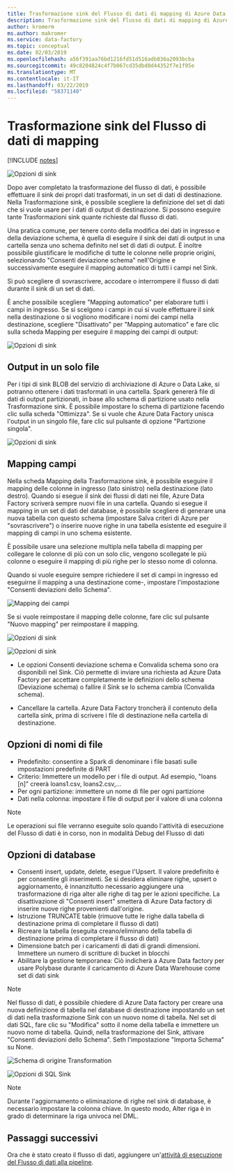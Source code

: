 ```yaml
---
title: Trasformazione sink del Flusso di dati di mapping di Azure Data Factory
description: Trasformazione sink del Flusso di dati di mapping di Azure Data Factory
author: kromerm
ms.author: makromer
ms.service: data-factory
ms.topic: conceptual
ms.date: 02/03/2019
ms.openlocfilehash: a56f391aa76bd1216fd51d516adb836a2093bcba
ms.sourcegitcommit: 49c8204824c4f7b067cd35dbd0d44352f7e1f95e
ms.translationtype: MT
ms.contentlocale: it-IT
ms.lasthandoff: 03/22/2019
ms.locfileid: "58371140"
---
```

# <a name="mapping-data-flow-sink-transformation"></a>Trasformazione sink del Flusso di dati di mapping

[!INCLUDE [notes](../../includes/data-factory-data-flow-preview.md)]

![Opzioni di sink](media/data-flow/windows1.png "sink 1")

Dopo aver completato la trasformazione del flusso di dati, è possibile effettuare il sink dei propri dati trasformati, in un set di dati di destinazione. Nella Trasformazione sink, è possibile scegliere la definizione del set di dati che si vuole usare per i dati di output di destinazione. Si possono eseguire tante Trasformazioni sink quante richieste dal flusso di dati.

Una pratica comune, per tenere conto della modifica dei dati in ingresso e della deviazione schema, è quella di eseguire il sink dei dati di output in una cartella senza uno schema definito nel set di dati di output. È inoltre possibile giustificare le modifiche di tutte le colonne nelle proprie origini, selezionando "Consenti deviazione schema" nell'Origine e successivamente eseguire il mapping automatico di tutti i campi nel Sink.

Si può scegliere di sovrascrivere, accodare o interrompere il flusso di dati durante il sink di un set di dati.

È anche possibile scegliere "Mapping automatico" per elaborare tutti i campi in ingresso. Se si scelgono i campi in cui si vuole effettuare il sink nella destinazione o si vogliono modificare i nomi dei campi nella destinazione, scegliere "Disattivato" per "Mapping automatico" e fare clic sulla scheda Mapping per eseguire il mapping dei campi di output:

![Opzioni di sink](media/data-flow/sink2.png "sink 2")

## <a name="output-to-one-file"></a>Output in un solo file
Per i tipi di sink BLOB del servizio di archiviazione di Azure o Data Lake, si potranno ottenere i dati trasformati in una cartella. Spark genererà file di dati di output partizionati, in base allo schema di partizione usato nella Trasformazione sink. È possibile impostare lo schema di partizione facendo clic sulla scheda "Ottimizza". Se si vuole che Azure Data Factory unisca l'output in un singolo file, fare clic sul pulsante di opzione "Partizione singola".

![Opzioni di sink](media/data-flow/opt001.png "opzioni di sink")

## <a name="field-mapping"></a>Mapping campi

Nella scheda Mapping della Trasformazione sink, è possibile eseguire il mapping delle colonne in ingresso (lato sinistro) nella destinazione (lato destro). Quando si esegue il sink dei flussi di dati nei file, Azure Data Factory scriverà sempre nuovi file in una cartella. Quando si esegue il mapping in un set di dati del database, è possibile scegliere di generare una nuova tabella con questo schema (impostare Salva criteri di Azure per "sovrascrivere") o inserire nuove righe in una tabella esistente ed eseguire il mapping di campi in uno schema esistente.

È possibile usare una selezione multipla nella tabella di mapping per collegare le colonne di più con un solo clic, vengono scollegate le più colonne o eseguire il mapping di più righe per lo stesso nome di colonna.

Quando si vuole eseguire sempre richiedere il set di campi in ingresso ed eseguirne il mapping a una destinazione come-, impostare l'impostazione "Consenti deviazioni dello Schema".

![Mapping dei campi](media/data-flow/multi1.png "più opzioni")

Se si vuole reimpostare il mapping delle colonne, fare clic sul pulsante "Nuovo mapping" per reimpostare il mapping.

![Opzioni di sink](media/data-flow/sink1.png "Sink 1")

![Opzioni di sink](media/data-flow/sink2.png "Sink")

* Le opzioni Consenti deviazione schema e Convalida schema sono ora disponibili nel Sink. Ciò permette di inviare una richiesta ad Azure Data Factory per accettare completamente le definizioni dello schema (Deviazione schema) o fallire il Sink se lo schema cambia (Convalida schema).

* Cancellare la cartella. Azure Data Factory troncherà il contenuto della cartella sink, prima di scrivere i file di destinazione nella cartella di destinazione.

## <a name="file-name-options"></a>Opzioni di nomi di file

   * Predefinito: consentire a Spark di denominare i file basati sulle impostazioni predefinite di PART
   * Criterio: Immettere un modello per i file di output. Ad esempio, "loans [n]" creerà loans1.csv, loans2.csv,...
   * Per ogni partizione: immettere un nome di file per ogni partizione
   * Dati nella colonna: impostare il file di output per il valore di una colonna

> [!NOTE]
> Le operazioni sui file verranno eseguite solo quando l'attività di esecuzione del Flusso di dati è in corso, non in modalità Debug del Flusso di dati

## <a name="database-options"></a>Opzioni di database

* Consenti insert, update, delete, esegue l'Upsert. Il valore predefinito è per consentire gli inserimenti. Se si desidera eliminare righe, upsert o aggiornamento, è innanzitutto necessario aggiungere una trasformazione di riga alter alle righe di tag per le azioni specifiche. La disattivazione di "Consenti insert" smetterà di Azure Data factory di inserire nuove righe provenienti dall'origine.
* Istruzione TRUNCATE table (rimuove tutte le righe dalla tabella di destinazione prima di completare il flusso di dati)
* Ricreare la tabella (eseguita creano/eliminano della tabella di destinazione prima di completare il flusso di dati)
* Dimensione batch per i caricamenti di dati di grandi dimensioni. Immettere un numero di scritture di bucket in blocchi
* Abilitare la gestione temporanea: Ciò indicherà a Azure Data factory per usare Polybase durante il caricamento di Azure Data Warehouse come set di dati sink

> [!NOTE]
> Nel flusso di dati, è possibile chiedere di Azure Data factory per creare una nuova definizione di tabella nel database di destinazione impostando un set di dati nella trasformazione Sink con un nuovo nome di tabella. Nel set di dati SQL, fare clic su "Modifica" sotto il nome della tabella e immettere un nuovo nome di tabella. Quindi, nella trasformazione del Sink, attivare "Consenti deviazioni dello Schema". Seth l'impostazione "Importa Schema" su None.

![Schema di origine Transformation](media/data-flow/dataset2.png "Schema SQL")

![Opzioni di SQL Sink](media/data-flow/alter-row2.png "opzioni SQL")

> [!NOTE]
> Durante l'aggiornamento o eliminazione di righe nel sink di database, è necessario impostare la colonna chiave. In questo modo, Alter riga è in grado di determinare la riga univoca nel DML.

## <a name="next-steps"></a>Passaggi successivi

Ora che è stato creato il flusso di dati, aggiungere un'[attività di esecuzione del Flusso di dati alla pipeline](concepts-data-flow-overview.md).
